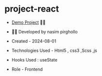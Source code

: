 # project-react

- [Demo Project](https://project-react-bice-omega.vercel.app/) 👩‍💻




  
 

- 👩‍🎓 Developed by nasim pirghollo

- Created - 2024-08-01

- Technologies Used - Html5 , css3 ,Scss ,js 

- Hooks Used : useState 

- Role - Frontend
